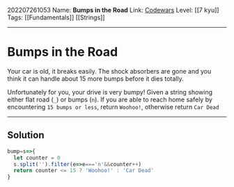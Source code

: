 202207261053
Name: **Bumps in the Road**
Link: [Codewars](https://www.codewars.com/kata/57ed30dde7728215300005fa)
Level:  [[7 kyu]]
Tags: [[Fundamentals]] [[Strings]]

---

# Bumps in the Road

Your car is old, it breaks easily. The shock absorbers are gone and you think it can handle about 15 more bumps before it dies totally.

Unfortunately for you, your drive is very bumpy! Given a string showing either flat road (`_`) or bumps (`n`). If you are able to reach home safely by encountering `15 bumps or less`, return `Woohoo!`, otherwise return `Car Dead`

---

## Solution

``` javascript
bump=s=>{
  let counter = 0
  s.split('').filter(e=>e==='n'&&counter++)
  return counter <= 15 ? 'Woohoo!' : 'Car Dead'
}
```